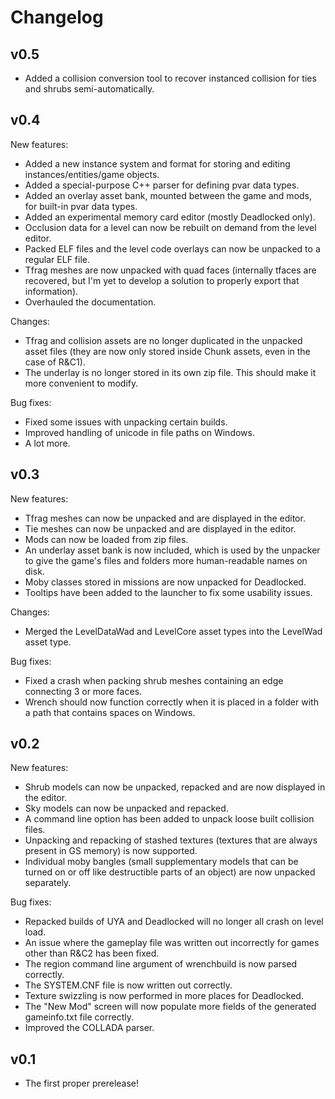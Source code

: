# Changelog

## v0.5

- Added a collision conversion tool to recover instanced collision for ties and shrubs semi-automatically.

## v0.4

New features:
- Added a new instance system and format for storing and editing instances/entities/game objects.
- Added a special-purpose C++ parser for defining pvar data types.
- Added an overlay asset bank, mounted between the game and mods, for built-in pvar data types.
- Added an experimental memory card editor (mostly Deadlocked only).
- Occlusion data for a level can now be rebuilt on demand from the level editor.
- Packed ELF files and the level code overlays can now be unpacked to a regular ELF file.
- Tfrag meshes are now unpacked with quad faces (internally tfaces are recovered, but I'm yet to develop a solution to properly export that information).
- Overhauled the documentation.

Changes:
- Tfrag and collision assets are no longer duplicated in the unpacked asset files (they are now only stored inside Chunk assets, even in the case of R&C1).
- The underlay is no longer stored in its own zip file. This should make it more convenient to modify.

Bug fixes:
- Fixed some issues with unpacking certain builds.
- Improved handling of unicode in file paths on Windows.
- A lot more.

## v0.3

New features:
- Tfrag meshes can now be unpacked and are displayed in the editor.
- Tie meshes can now be unpacked and are displayed in the editor.
- Mods can now be loaded from zip files.
- An underlay asset bank is now included, which is used by the unpacker to give the game's files and folders more human-readable names on disk.
- Moby classes stored in missions are now unpacked for Deadlocked.
- Tooltips have been added to the launcher to fix some usability issues.

Changes:
- Merged the LevelDataWad and LevelCore asset types into the LevelWad asset type.

Bug fixes:
- Fixed a crash when packing shrub meshes containing an edge connecting 3 or more faces.
- Wrench should now function correctly when it is placed in a folder with a path that contains spaces on Windows.

## v0.2

New features:
- Shrub models can now be unpacked, repacked and are now displayed in the editor.
- Sky models can now be unpacked and repacked.
- A command line option has been added to unpack loose built collision files.
- Unpacking and repacking of stashed textures (textures that are always present in GS memory) is now supported.
- Individual moby bangles (small supplementary models that can be turned on or off like destructible parts of an object) are now unpacked separately.

Bug fixes:
- Repacked builds of UYA and Deadlocked will no longer all crash on level load.
- An issue where the gameplay file was written out incorrectly for games other than R&C2 has been fixed.
- The region command line argument of wrenchbuild is now parsed correctly.
- The SYSTEM.CNF file is now written out correctly.
- Texture swizzling is now performed in more places for Deadlocked.
- The "New Mod" screen will now populate more fields of the generated gameinfo.txt file correctly.
- Improved the COLLADA parser.

## v0.1

- The first proper prerelease!
